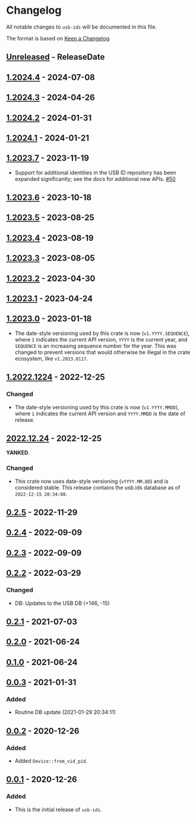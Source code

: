 # Changelog

All notable changes to `usb-ids` will be documented in this file.

The format is based on [Keep a Changelog](https://keepachangelog.com/en/1.0.0/).

<!-- @next-header@ -->

## [Unreleased] - ReleaseDate

## [1.2024.4] - 2024-07-08

## [1.2024.3] - 2024-04-26

## [1.2024.2] - 2024-01-31

## [1.2024.1] - 2024-01-21

## [1.2023.7] - 2023-11-19

* Support for additional identities in the USB ID repository has been
  expanded significantly; see the docs for additional new APIs.
  [#50](https://github.com/woodruffw/usb-ids.rs/pull/50)

## [1.2023.6] - 2023-10-18

## [1.2023.5] - 2023-08-25

## [1.2023.4] - 2023-08-19

## [1.2023.3] - 2023-08-05

## [1.2023.2] - 2023-04-30

## [1.2023.1] - 2023-04-24

## [1.2023.0] - 2023-01-18

* The date-style versioning used by this crate is now
  (`v1.YYYY.SEQUENCE`), where `1` indicates the current API version,
  `YYYY` is the current year, and `SEQUENCE` is an increasing sequence number
  for the year. This was changed to prevent versions that would otherwise
  be illegal in the crate ecosystem, like `v1.2023.0117`.

## [1.2022.1224] - 2022-12-25

### Changed

* The date-style versioning used by this crate is now
  (`v1.YYYY.MMDD`), where `1` indicates the current API version
  and `YYYY.MMDD` is the date of release.

## [2022.12.24] - 2022-12-25

**YANKED**.

### Changed

* This crate now uses date-style versioning (`vYYYY.MM.DD`)
  and is considered stable. This release contains the usb.ids
  database as of `2022-12-15 20:34:08`.

## [0.2.5] - 2022-11-29

## [0.2.4] - 2022-09-09

## [0.2.3] - 2022-09-09

## [0.2.2] - 2022-03-29

### Changed

* DB: Updates to the USB DB (+146, -15)

## [0.2.1] - 2021-07-03

## [0.2.0] - 2021-06-24

## [0.1.0] - 2021-06-24

## [0.0.3] - 2021-01-31

### Added

* Routine DB update (2021-01-29 20:34:11)

## [0.0.2] - 2020-12-26

### Added

* Added `Device::from_vid_pid`.

## [0.0.1] - 2020-12-26

### Added

* This is the initial release of `usb-ids`.

<!-- @next-url@ -->
[Unreleased]: https://github.com/woodruffw/usb-ids.rs/compare/v1.2024.4...HEAD
[1.2024.4]: https://github.com/woodruffw/usb-ids.rs/compare/v1.2024.3...v1.2024.4
[1.2024.3]: https://github.com/woodruffw/usb-ids.rs/compare/v1.2024.2...v1.2024.3
[1.2024.2]: https://github.com/woodruffw/usb-ids.rs/compare/v1.2024.1...v1.2024.2
[1.2024.1]: https://github.com/woodruffw/usb-ids.rs/compare/v1.2023.7...v1.2024.1
[1.2023.7]: https://github.com/woodruffw/usb-ids.rs/compare/v1.2023.6...v1.2023.7
[1.2023.6]: https://github.com/woodruffw/usb-ids.rs/compare/v1.2023.5...v1.2023.6
[1.2023.5]: https://github.com/woodruffw/usb-ids.rs/compare/v1.2023.4...v1.2023.5
[1.2023.4]: https://github.com/woodruffw/usb-ids.rs/compare/v1.2023.3...v1.2023.4
[1.2023.3]: https://github.com/woodruffw/usb-ids.rs/compare/v1.2023.2...v1.2023.3
[1.2023.2]: https://github.com/woodruffw/usb-ids.rs/compare/v1.2023.1...v1.2023.2
[1.2023.1]: https://github.com/woodruffw/usb-ids.rs/compare/v1.2023.0...v1.2023.1
[1.2023.0]: https://github.com/woodruffw/usb-ids.rs/compare/v1.2022.1224...v1.2023.0
[1.2022.1224]: https://github.com/woodruffw/usb-ids.rs/compare/v2022.12.24...v1.2022.1224
[2022.12.24]: https://github.com/woodruffw/usb-ids.rs/compare/v0.2.5...v2022.12.24
[0.2.5]: https://github.com/woodruffw/usb-ids.rs/compare/v0.2.4...v0.2.5
[0.2.4]: https://github.com/woodruffw/usb-ids.rs/compare/v0.2.3...v0.2.4
[0.2.3]: https://github.com/woodruffw/usb-ids.rs/compare/v0.2.2...v0.2.3
[0.2.2]: https://github.com/woodruffw/usb-ids.rs/compare/v0.2.1...v0.2.2
[0.2.1]: https://github.com/woodruffw/usb-ids.rs/compare/v0.2.0...v0.2.1
[0.2.0]: https://github.com/woodruffw/usb-ids.rs/compare/v0.1.0...v0.2.0
[0.1.0]: https://github.com/woodruffw/usb-ids.rs/compare/v0.0.3...v0.1.0
[0.0.3]: https://github.com/woodruffw/usb-ids.rs/compare/v0.0.2...v0.0.3
[0.0.2]: https://github.com/woodruffw/usb-ids.rs/compare/v0.0.1...v0.0.2
[0.0.1]: https://github.com/woodruffw/usb-ids.rs/releases/tag/v0.0.1
